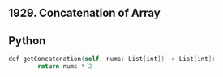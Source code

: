 ## 1929. Concatenation of Array
## Python
```swift
def getConcatenation(self, nums: List[int]) -> List[int]:
        return nums * 2
```

